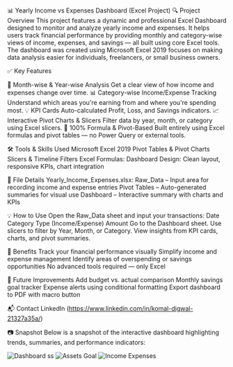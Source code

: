 📊 Yearly Income vs Expenses Dashboard (Excel Project)
🔍 Project Overview
This project features a dynamic and professional Excel Dashboard designed to monitor and analyze yearly income and expenses. It helps users track financial performance by providing monthly and category-wise views of income, expenses, and savings — all built using core Excel tools.
The dashboard was created using Microsoft Excel 2019 focuses on making data analysis easier for individuals, freelancers, or small business owners.

✅ Key Features

📅 Month-wise & Year-wise Analysis
Get a clear view of how income and expenses change over time.
📊 Category-wise Income/Expense Tracking
Understand which areas you're earning from and where you're spending most.
💡 KPI Cards
Auto-calculated Profit, Loss, and Savings indicators.
📈 Interactive Pivot Charts & Slicers
Filter data by year, month, or category using Excel slicers.
🎯 100% Formula & Pivot-Based
Built entirely using Excel formulas and pivot tables — no Power Query or external tools.

🛠️ Tools & Skills Used
Microsoft Excel 2019
Pivot Tables & Pivot Charts
Slicers & Timeline Filters
Excel Formulas:
Dashboard Design:
Clean layout, responsive KPIs, chart integration

📁 File Details
Yearly_Income_Expenses.xlsx:
Raw_Data – Input area for recording income and expense entries
Pivot Tables – Auto-generated summaries for visual use
Dashboard – Interactive summary with charts and KPIs

💡 How to Use
Open the Raw_Data sheet and input your transactions:
Date
Category
Type (Income/Expense)
Amount
Go to the Dashboard sheet.
Use slicers to filter by Year, Month, or Category.
View insights from KPI cards, charts, and pivot summaries.

🎯 Benefits
Track your financial performance visually
Simplify income and expense management
Identify areas of overspending or savings opportunities
No advanced tools required — only Excel

🌱 Future Improvements
Add budget vs. actual comparison
Monthly savings goal tracker
Expense alerts using conditional formatting
Export dashboard to PDF with macro button

📬 Contact
 LinkedIn (https://www.linkedin.com/in/komal-digwal-21327a35a/)

 📷 Snapshot
Below is a snapshot of the interactive dashboard highlighting trends, summaries, and performance indicators:

![Dashboard ss](https://github.com/user-attachments/assets/c8b9fb4a-9a80-4942-9048-c8661ba61257)
![Assets   Goal](https://github.com/user-attachments/assets/2dd8e3d6-b33b-41bd-9068-f71cbaff2df4)
![Income   Expenses](https://github.com/user-attachments/assets/835e1615-3508-4e9b-9ce3-cafb0d128950)
